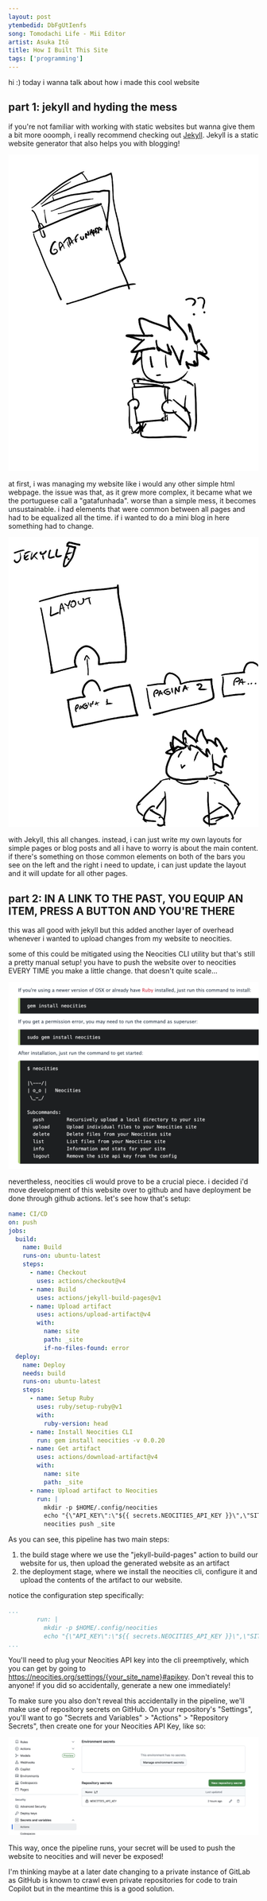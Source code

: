 ```yaml
---
layout: post
ytembedid: DbFgUtIenfs
song: Tomodachi Life - Mii Editor
artist: Asuka Itō
title: How I Built This Site
tags: ['programming']
---
```

hi :)
today i wanna talk about how i made this cool website
## part 1: jekyll and hyding the mess
if you're not familiar with working with static websites but wanna give them a bit more ooomph, i really recommend checking out [Jekyll](https://jekyllrb.com). Jekyll is a static website generator that also helps you with blogging!

![](/img/posts/2025-10-15-howibuiltthis/jekyll1.jpg)

at first, i was managing my website like i would any other simple html webpage. the issue was that, as it grew more complex, it became what we the portuguese call a "gatafunhada". worse than a simple mess, it becomes unsustainable. i had elements that were common between all pages and had to be equalized all the time. if i wanted to do a mini blog in here something had to change.

![](/img/posts/2025-10-15-howibuiltthis/jekyll2.jpg)

with Jekyll, this all changes. instead, i can just write my own layouts for simple pages or blog posts and all i have to worry is about the main content. if there's something on those common elements on both of the bars you see on the left and the right i need to update, i can just update the layout and it will update for all other pages.

## part 2: IN A LINK TO THE PAST, YOU EQUIP AN ITEM, PRESS A BUTTON AND YOU'RE THERE
this was all good with jekyll but this added another layer of overhead whenever i wanted to upload changes from my website to neocities.

some of this could be mitigated using the Neocities CLI utility but that's still a pretty manual setup! you have to push the website over to neocities EVERY TIME you make a little change. that doesn't quite scale...

![](/img/posts/2025-10-15-howibuiltthis/neocitiescli.png)

nevertheless, neocities cli would prove to be a crucial piece. i decided i'd move development of this website over to github and have deployment be done through github actions. let's see how that's setup:

```yml
name: CI/CD
on: push
jobs:
  build:
    name: Build
    runs-on: ubuntu-latest
    steps:
      - name: Checkout
        uses: actions/checkout@v4
      - name: Build
        uses: actions/jekyll-build-pages@v1
      - name: Upload artifact
        uses: actions/upload-artifact@v4
        with:
          name: site
          path: _site
          if-no-files-found: error
  deploy:
    name: Deploy
    needs: build
    runs-on: ubuntu-latest
    steps:
      - name: Setup Ruby
        uses: ruby/setup-ruby@v1
        with:
          ruby-version: head
      - name: Install Neocities CLI
        run: gem install neocities -v 0.0.20
      - name: Get artifact
        uses: actions/download-artifact@v4
        with:
          name: site
          path: _site
      - name: Upload artifact to Neocities
        run: |
          mkdir -p $HOME/.config/neocities
          echo "{\"API_KEY\":\"${{ secrets.NEOCITIES_API_KEY }}\",\"SITENAME\":\"shodantltwb\"}" > $HOME/.config/neocities/config.json
          neocities push _site
```

As you can see, this pipeline has two main steps:
1. the build stage where we use the "jekyll-build-pages" action to build our website for us, then upload the generated website as an artifact
2. the deployment stage, where we install the neocities cli, configure it and upload the contents of the artifact to our website.

notice the configuration step specifically:
```yml
...
        run: |
          mkdir -p $HOME/.config/neocities
          echo "{\"API_KEY\":\"${{ secrets.NEOCITIES_API_KEY }}\",\"SITENAME\":\"shodantltwb\"}" > $HOME/.config/neocities/config.json
...
```

You'll need to plug your Neocities API key into the cli preemptively, which you can get by going to https://neocities.org/settings/{your_site_name}#apikey. Don't reveal this to anyone! if you did so accidentally, generate a new one immediately!

To make sure you also don't reveal this accidentally in the pipeline, we'll make use of repository secrets on GitHub. On your repository's "Settings", you'll want to go "Secrets and Variables" > "Actions" > "Repository Secrets", then create one for your Neocities API Key, like so:

![](/img/posts/2025-10-15-howibuiltthis/ghsecrets.png)

This way, once the pipeline runs, your secret will be used to push the website to neocities and will never be exposed!

I'm thinking maybe at a later date changing to a private instance of GitLab as GitHub is known to crawl even private repositories for code to train Copilot but in the meantime this is a good solution.
